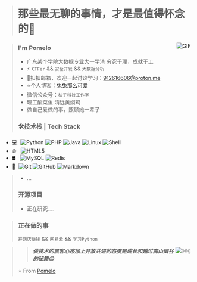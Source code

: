 > # 那些最无聊的事情，才是最值得怀念的👋

<img align="right" alt="GIF" src="https://raw.githubusercontent.com/JoeyBling/JoeyBling/master/pic/pusheencode.gif" />

> ### I'm Pomelo
> * 广东某个学院大数据专业大一学渣 穷究于理，成就于工
> * ⚡ `CTFer` && `安全开发` && `大数据分析`
> * 💬扣扣邮箱，欢迎一起讨论学习：[912616606@proton.me](mailto:912616606@qq.com)
> * ⭐个人博客：[兔兔那么可爱](http://silvercrow.ltd//)
> * 微信公众号：`柚子科技工作室`
> * 理工酸菜鱼 清远黄焖鸡
> * 做自己爱做的事，照顾她一辈子
> 
> ### 🛠技术栈 | Tech Stack
* 💻  ![Python](https://img.shields.io/badge/Python-3776AB?style=flat-square&logo=python&logoColor=white)
       ![PHP](https://img.shields.io/badge/PHP-777BB4?style=flat-square&logo=php&logoColor=white)
       ![Java](https://img.shields.io/badge/Java-007396?style=flat-square&logo=java&logoColor=white)
       ![Linux](https://img.shields.io/badge/Linux-FCC624?style=flat-square&logo=linux&logoColor=black)
       ![Shell](https://img.shields.io/badge/Shell-121011?style=flat-square&logo=gnu-bash&logoColor=white)
* 🌐   ![HTML5](https://img.shields.io/badge/HTML5-E34F26?style=flat-square&logo=html5&logoColor=white)
* 🛢   ![MySQL](https://img.shields.io/badge/MySQL-4479A1?style=flat-square&logo=mysql&logoColor=white)
       ![Redis](https://img.shields.io/badge/Redis-DC382D?style=flat-square&logo=redis&logoColor=white)
* 🔧  ![Git](https://img.shields.io/badge/Git-F05032?style=flat-square&logo=git&logoColor=white)
       ![GitHub](https://img.shields.io/badge/GitHub-181717?style=flat-square&logo=github&logoColor=white)
       ![Markdown](https://img.shields.io/badge/Markdown-000000?style=flat-square&logo=markdown&logoColor=white)
> * ...
> 
> ### 开源项目
> * 正在研究....

> ### 正在做的事
> `开网店赚钱` && `网易云` && `学习Python`
> 
> <img align="right" alt="png" src="[https://raw.githubusercontent.com/JoeyBling/JoeyBling/master/pic/pusheencode.gif](https://53669932-1301173105.cos.ap-guangzhou.myqcloud.com/202509100537470.png)" />

> > _**做技术的黑客心态加上开放共进的态度是成长和越过高山幽谷的秘籍😊**_
> 
> ⭐️ From [Pomelo](https://github.com/GrapefruitTechnology)

